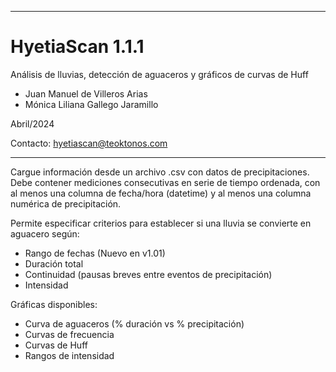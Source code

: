 *************************************************************************
# HyetiaScan 1.1.1

Análisis de lluvias, detección de aguaceros y gráficos de curvas de Huff

- Juan Manuel de Villeros Arias
- Mónica Liliana Gallego Jaramillo

Abril/2024

Contacto: hyetiascan@teoktonos.com
*************************************************************************

Cargue información desde un archivo .csv con datos de precipitaciones. 
Debe contener mediciones consecutivas en serie de tiempo ordenada, con 
al menos una columna de fecha/hora (datetime) y al menos una columna 
numérica de precipitación.

Permite especificar criterios para establecer si una lluvia se convierte en aguacero según:
- Rango de fechas (Nuevo en v1.01)
- Duración total
- Continuidad (pausas breves entre eventos de precipitación)
- Intensidad

Gráficas disponibles:

- Curva de aguaceros (% duración vs % precipitación)
- Curvas de frecuencia
- Curvas de Huff
- Rangos de intensidad
